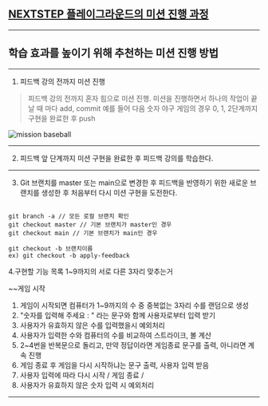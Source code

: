 ## [NEXTSTEP 플레이그라운드의 미션 진행 과정](https://github.com/next-step/nextstep-docs/blob/master/playground/README.md)

---
## 학습 효과를 높이기 위해 추천하는 미션 진행 방법

---
1. 피드백 강의 전까지 미션 진행 
> 피드백 강의 전까지 혼자 힘으로 미션 진행. 미션을 진행하면서 하나의 작업이 끝날 때 마다 add, commit
> 예를 들어 다음 숫자 야구 게임의 경우 0, 1, 2단계까지 구현을 완료한 후 push

![mission baseball](https://raw.githubusercontent.com/next-step/nextstep-docs/master/playground/images/mission_baseball.png)

---
2. 피드백 앞 단계까지 미션 구현을 완료한 후 피드백 강의를 학습한다.

---
3. Git 브랜치를 master 또는 main으로 변경한 후 피드백을 반영하기 위한 새로운 브랜치를 생성한 후 처음부터 다시 미션 구현을 도전한다.

```

git branch -a // 모든 로컬 브랜치 확인
git checkout master // 기본 브랜치가 master인 경우
git checkout main // 기본 브랜치가 main인 경우

git checkout -b 브랜치이름
ex) git checkout -b apply-feedback
```
4.구현할 기능 목록
1~9까지의 서로 다른 3자리 맞추는거

~~게임 시작
1. 게임이 시작되면 컴퓨터가 1~9까지의 수 중 중복없는 3자리 수를 랜덤으로 생성
2. "숫자를 입력해 주세요 : " 라는 문구와 함께 사용자로부터 입력 받기
3. 사용자가 유효하지 않은 수를 입력했을시 예외처리
4. 사용자가 입력한 수와 컴퓨터의 수를 비교하여 스트라이크, 볼 계산
5. 2~4번을 반복문으로 돌리고, 만약 정답이라면 게임종료 문구를 출력, 아니라면 계속 진행
6. 게임 종료 후 게임을 다시 시작하냐는 문구 출력, 사용자 입력 받음
7. 사용자 입력에 따라 다시 시작 / 게임 종료 / 
8. 사용자가 유효하지 않은 숫자 입력 시 예외처리 

------------------------

